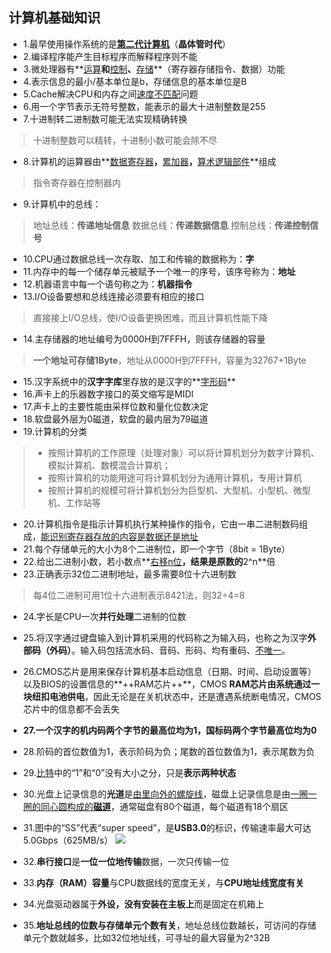 ## 计算机基础知识

- 1.最早使用操作系统的是<u>**第二代计算机**</u>（**晶体管时代**）
- 2.编译程序能产生目标程序而解释程序则不能
- 3.微处理器有**<u>运算</u>**和**<u>控制</u>**、**<u>存储</u>**（寄存器存储指令、数据）功能
- 4.表示信息的最小/基本单位是b，存储信息的基本单位是B
- 5.Cache解决CPU和内存之间<u>速度不匹配</u>问题
- 6.用一个字节表示无符号整数，能表示的最大十进制整数是255
- 7.十进制转二进制数可能无法实现精确转换

> 十进制整数可以精转，十进制小数可能会除不尽

- 8.计算机的运算器由**<u>数据寄存器</u>**，**<u>累加器</u>**，**<u>算术逻辑部件</u>**组成

> 指令寄存器在控制器内

- 9.计算机中的总线：

> 地址总线：**传递地址信息**
> 数据总线：**传递数据信息**
> 控制总线：**传递控制信号**

- 10.CPU通过数据总线一次存取、加工和传输的数据称为：**字**
- 11.内存中的每一个储存单元被赋予一个唯一的序号，该序号称为：**地址**
- 12.机器语言中每一个语句称之为：**机器指令**
- 13.I/O设备要想和总线连接必须要有相应的接口

> 直接接上I/O总线，使I/O设备更换困难，而且计算机性能下降

- 14.主存储器的地址编号为0000H到7FFFH，则该存储器的容量

> **一个地址可存储1Byte**，地址从0000H到7FFFH，容量为32767+1Byte

- 15.汉字系统中的**汉字字库**里存放的是汉字的**<u>字形码</u>**
- 16.声卡上的乐器数字接口的英文缩写是MIDI
- 17.声卡上的主要性能由采样位数和量化位数决定
- 18.软盘最外层为0磁道，软盘的最内层为79磁道
- 19.计算机的分类

> - 按照计算机的工作原理（处理对象）可以将计算机划分为数字计算机、模拟计算机、数模混合计算机；
> - 按照计算机的功能用途可将计算机划分为通用计算机，专用计算机
> - 按照计算机的规模可将计算机划分为巨型机、大型机、小型机、微型机、工作站等

- 20.计算机指令是指示计算机执行某种操作的指令，它由一串二进制数码组成，<u>能识别寄存器存放的内容是数据还是地址</u>
- 21.每个存储单元的大小为8个二进制位，即一个字节（8bit = 1Byte）
- 22.给出二进制小数，若小数点**<u>右移n位</u>**，结果是原数的**2^n**倍
- 23.正确表示32位二进制地址，最多需要8位十六进制数

> 每4位二进制可用1位十六进制表示8421法，则32÷4=8

- 24.字长是CPU一次**并行处理**二进制的位数

- 25.将汉字通过键盘输入到计算机采用的代码称之为输入码，也称之为汉字**外部码（外码）**。输入码包括流水码、音码、形码、均有重码、<u>不唯一</u>。

- 26.CMOS芯片是用来保存计算机基本启动信息（日期、时间、启动设置等）以及BIOS的设置信息的**++RAM芯片++**，CMOS **RAM芯片由系统通过一块纽扣电池供电**，因此无论是在关机状态中，还是遭遇系统断电情况，CMOS芯片中的信息都不会丢失

- **27.一个汉字的机内码两个字节的最高位均为1，国标码两个字节最高位均为0**

- 28.阶码的首位数值为1，表示阶码为负；尾数的首位数值为1，表示尾数为负

- 29.<u>比特</u>中的“1”和“0”没有大小之分，只是**表示两种状态**

- 30.光盘上记录信息的**光道**是<u>由里向外的螺旋线</u>，磁盘上记录信息是由<u>一圈一圈的同心圆构成的**磁道**</u>，通常磁盘有80个磁道，每个磁道有18个扇区

- 31.图中的“SS”代表“super speed”，是**USB3.0**的标识，传输速率最大可达5.0Gbps（625MB/s）
![](https://timber.oss-cn-chengdu.aliyuncs.com/img/utool_up/1636707695082.png)

- 32.**串行接口**是**一位一位地传输**数据，一次只传输一位

- 33.**内存（RAM）容量**与CPU数据线的宽度无关，与**CPU地址线宽度有关**

- 34.光盘驱动器属于**外设，没有安装在主板上**而是固定在机箱上

- 35.**地址总线的位数与存储单元个数有关**，地址总线位数越长，可访问的存储单元个数就越多，比如32位地址线，可寻址的最大容量为2^32B

  

